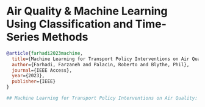 # Air Quality & Machine Learning Using Classification and Time-Series Methods

```bibtex
@article{farhadi2023machine,
  title={Machine Learning for Transport Policy Interventions on Air Quality},
  author={Farhadi, Farzaneh and Palacin, Roberto and Blythe, Phil},
  journal={IEEE Access},
  year={2023},
  publisher={IEEE}
}

## Machine Learning for Transport Policy Interventions on Air Quality: https://ieeexplore.ieee.org/document/10114913
